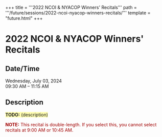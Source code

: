+++
title = '''2022 NCOI & NYACOP Winners' Recitals'''
path = '''/future/sessions/2022-ncoi-nyacop-winners-recitals/'''
template = "future.html"
+++

<h1>2022 NCOI & NYACOP Winners' Recitals</h1>

<h2>Date/Time</h2>
<p>Wednesday, July 03, 2024<br>
09:30 AM – 11:15 AM</p>
<h2>Description</h2>

<div class="ag87-crtemvc-hsbk"><div class="css-vsf5of"><p class="carina-rte-public-DraftStyleDefault-block"><span style="background-color: rgb(255,253,176);"><span style="font-weight: bold;">TODO:</span> (description)</span></p><p class="carina-rte-public-DraftStyleDefault-block"><span style="color: rgb(160,0,0);"><span style="font-weight: bold;">NOTE:</span> This recital is double-length. If you select this, you cannot select recitals at 9:00 AM or 10:45 AM.</span></p></div></div>


